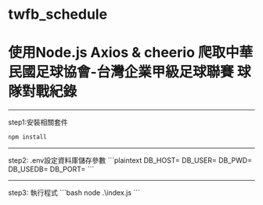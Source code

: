 # twfb_schedule
# 使用Node.js Axios & cheerio  爬取中華民國足球協會-台灣企業甲級足球聯賽 球隊對戰紀錄
<hr>

step1:安裝相關套件
```bash
npm install
```
<hr>
step2: .env設定資料庫儲存參數
```plaintext
DB_HOST=
DB_USER=
DB_PWD=
DB_USEDB=
DB_PORT=
```
<hr>
step3: 執行程式
```bash
node .\index.js
```
